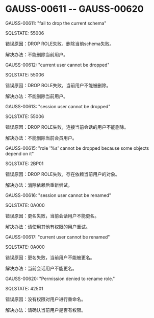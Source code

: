 # GAUSS-00611 -- GAUSS-00620<a name="ZH-CN_TOPIC_0302072951"></a>

GAUSS-00611: "fail to drop the current schema"

SQLSTATE: 55006

错误原因：DROP ROLE失败，删除当前schema失败。

解决办法：不能删除当前用户。

GAUSS-00612: "current user cannot be dropped"

SQLSTATE: 55006

错误原因：DROP ROLE失败，当前用户不能被删除。

解决办法：不能删除当前用户。

GAUSS-00613: "session user cannot be dropped"

SQLSTATE: 55006

错误原因：DROP ROLE失败，连接当前会话的用户不能删除。

解决办法：不能删除当前会员用户。

GAUSS-00615: "role '%s' cannot be dropped because some objects depend on it"

SQLSTATE: 2BP01

错误原因：DROP ROLE失败，存在依赖当前用户的对象。

解决办法：消除依赖后重新尝试。

GAUSS-00616: "session user cannot be renamed"

SQLSTATE: 0A000

错误原因：更名失败，当前会话用户不能更名。

解决办法：请使用其他有权限的用户重试。

GAUSS-00617: "current user cannot be renamed"

SQLSTATE: 0A000

错误原因：更名失败，当前用户不能被更名。

解决办法：当前会话用户不能更名。

GAUSS-00620: "Permission denied to rename role."

SQLSTATE: 42501

错误原因：没有权限对用户进行重命名。

解决办法：请确认当前用户是否有权限。

